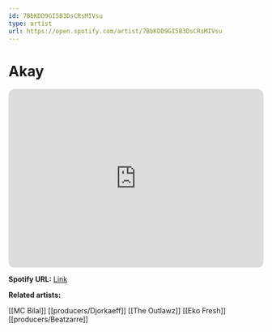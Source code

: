 ```yaml
---
id: 7BbKDD9GI5B3DsCRsMIVsu
type: artist
url: https://open.spotify.com/artist/7BbKDD9GI5B3DsCRsMIVsu
---
```

# Akay

<iframe style="border-radius:12px" src="https://open.spotify.com/embed/artist/7BbKDD9GI5B3DsCRsMIVsu" width="100%" height="352" frameBorder="0" allowfullscreen="" allow="autoplay; clipboard-write; encrypted-media; fullscreen; picture-in-picture" loading="lazy"></iframe>

**Spotify URL:** [Link](https://open.spotify.com/artist/7BbKDD9GI5B3DsCRsMIVsu)

**Related artists:**

[[MC Bilal]]
[[producers/Djorkaeff]]
[[The Outlawz]]
[[Eko Fresh]]
[[producers/Beatzarre]]
